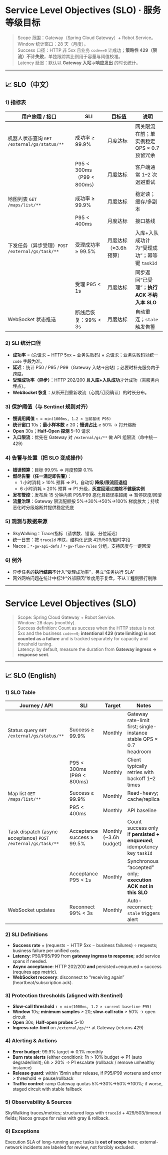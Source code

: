 # Service Level Objectives (SLO) · 服务等级目标

> Scope 范围：Gateway（Spring Cloud Gateway）+ Robot Service。  
> Window 统计窗口：28 天（月度）。  
> Success 口径：HTTP 非 5xx 且业务 `code==0` 计成功；**策略性 429（限流）不计失败**，单独跟踪其比例用于容量与阈值校准。  
> Latency 延迟：默认以 **Gateway 入站→响应发出** 的时长统计。

---

## 📈 SLO（中文）

### 1) 指标表
| 用户旅程 / 接口 | SLI | 目标值 | 说明 |
|---|---|---|---|
| 机器人状态查询 `GET /external/gs/status/**` | 成功率 ≥ 99.9% | 月度达标 | 网关限流在前；单实例稳定 QPS × 0.7 预留冗余 |
|  | P95 < 300ms（P99 < 800ms） | 月度达标 | 客户端通常 1–2 次退避重试 |
| 地图列表 `GET /maps/list/**` | 成功率 ≥ 99.9% | 月度达标 | 稳定读；缓存/多副本 |
|  | P95 < 400ms | 月度达标 | 接口基线 |
| 下发任务（异步受理）`POST /external/gs/task/**` | 受理成功率 ≥ 99.5% | 月度达标（≈3.6h 预算） | 入库+入队成功计为“受理成功”；幂等键 `taskId` |
|  | 受理 P95 < 1s | 月度达标 | 同步返回“已受理”；**执行 ACK 不纳入本 SLO** |
| WebSocket 状态推送 | 断线后恢复：99% < 3s | 月度达标 | 自动重连；`stale` 触发告警 |

### 2) SLI 统计口径
- **成功率** = (总请求 − HTTP 5xx − 业务失败码) ÷ 总请求；业务失败码以统一 `code` 字段为准。  
- **延迟**：统计 P50 / P95 / P99（Gateway 入站→出站）；必要时补充服务内子跨度。  
- **受理成功率（异步）**：HTTP 202/200 且**入库+入队成功**才计成功（需服务内埋点）。  
- **WebSocket 恢复**：从断开到重新收流（心跳/订阅确认）的时长分布。

### 3) 保护阈值（与 Sentinel 规则对齐）
- **慢调用阈值** `τ = min(1000ms, 1.2 × 当前基线 P95)`  
- **统计窗口** 10s；**最小样本数** ≥ 20；**慢调占比** ≥ 50% → 打开熔断  
- **Open** 30s；**Half-Open 探测** 5–10 请求  
- **入口限流**：优先在 Gateway 对 `/external/gs/**` 做 API 组限流（命中统一 429）

### 4) 告警与处置（把 SLO 变成操作）
- **错误预算**：目标 99.9% ⇒ 月度预算 0.1%  
- **燃尽告警（任一满足即告警）**：  
  - 1 小时消耗 > 10% 预算 ⇒ P1，自动切 **降级/限流回退组**  
  - 6 小时消耗 > 20% 预算 ⇒ P1 升级，**灰度回滚**或**摘除不健康实例**  
- **发布管控**：发布后 15 分钟内若 P95/P99 恶化且错误率超阈 ⇒ 暂停灰度/回滚  
- **流量治理**：Gateway 限流配额按 5%→30%→50%→100% 梯度放大；持续恶化时分级熔断并提供稳定兜底

### 5) 观测与数据来源
- SkyWalking：Trace/指标（请求数、错误、分位延迟）  
- 统一日志：按 `traceId` 串联，结构化记录 429/503/超时字段  
- Nacos：`*-gw-api-defs` / `*-gw-flow-rules` 分组，支持灰度与一键回滚

### 6) 例外
- 异步任务的**执行结果**不计入“受理成功率”，另立“任务执行 SLA”  
- 网外网络问题在统计中标注“外部原因”维度用于复盘，不从工程侧强行剔除

---

# Service Level Objectives (SLO)

> Scope: Spring Cloud Gateway + Robot Service.  
> Window: 28 days (monthly).  
> Success definition: Count as success when the HTTP status is not 5xx and the business `code==0`; **intentional 429 (rate limiting) is not counted as a failure** and is tracked separately for capacity and threshold tuning.  
> Latency: by default, measure the duration from **Gateway ingress → response sent**.

---

## 📈 SLO (English)

### 1) SLO Table
| Journey / API | SLI | Target | Notes |
|---|---|---|---|
| Status query `GET /external/gs/status/**` | Success ≥ 99.9% | Monthly | Gateway rate-limit first; single-instance stable QPS × 0.7 headroom |
|  | P95 < 300ms (P99 < 800ms) | Monthly | Client typically retries with backoff 1–2 times |
| Map list `GET /maps/list/**` | Success ≥ 99.9% | Monthly | Read-heavy; cache/replica |
|  | P95 < 400ms | Monthly | API baseline |
| Task dispatch (async acceptance) `POST /external/gs/task/**` | Acceptance success ≥ 99.5% | Monthly (~3.6h budget) | Count success only if **persisted + enqueued**; idempotency key `taskId` |
|  | Acceptance P95 < 1s | Monthly | Synchronous “accepted” only; **execution ACK not in this SLO** |
| WebSocket updates | Reconnect 99% < 3s | Monthly | Auto-reconnect; `stale` triggers alert |

### 2) SLI Definitions
- **Success rate** = (requests − HTTP 5xx − business failures) ÷ requests; business failure per unified `code`.  
- **Latency**: P50/P95/P99 from **gateway ingress to response**; add service spans if needed.  
- **Async acceptance**: HTTP 202/200 **and** persisted+enqueued = success (requires app metric).  
- **WebSocket recovery**: disconnect to “receiving again” (heartbeat/subscription ack).

### 3) Protection thresholds (aligned with Sentinel)
- **Slow-call threshold** `τ = min(1000ms, 1.2 × current baseline P95)`  
- **Window** 10s; **minimum samples** ≥ 20; **slow-call ratio** ≥ 50% → open circuit  
- **Open** 30s; **Half-open probes** 5–10  
- **Ingress rate-limit** on `/external/gs/**` at Gateway (returns 429)

### 4) Alerting & Actions
- **Error budget**: 99.9% target ⇒ 0.1% monthly  
- **Burn rate alerts** (either condition): 1h > 10% budget ⇒ P1 (auto degrade/limit); 6h > 20% ⇒ P1 escalate (rollback / remove unhealthy instance)  
- **Release guard**: within 15min after release, if P95/P99 worsens and error > threshold ⇒ pause/rollback  
- **Traffic control**: ramp Gateway quotas 5%→30%→50%→100%; if worse, staged circuit with stable fallback

### 5) Observability & Sources
SkyWalking traces/metrics; structured logs with `traceId` + 429/503/timeout fields; Nacos groups for rules with gray & rollback.

### 6) Exceptions
Execution SLA of long-running async tasks is **out of scope** here; external-network incidents are labeled for review, not forcibly excluded.
